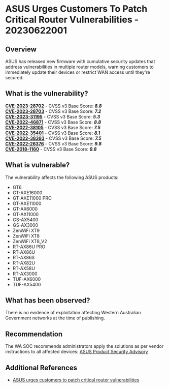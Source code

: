 # ASUS Urges Customers To Patch Critical Router Vulnerabilities - 20230622001

## Overview

ASUS has released new firmware with cumulative security updates that address vulnerabilities in multiple router models, warning customers to immediately update their devices or restrict WAN access until they're secured.

## What is the vulnerability?

[**CVE-2023-28702**](https://nvd.nist.gov/vuln/detail/CVE-2023-28702) - CVSS v3 Base Score: ***8.8***\
[**CVE-2023-28703**](https://nvd.nist.gov/vuln/detail/CVE-2023-28703) - CVSS v3 Base Score: ***7.2***\
[**CVE-2023-31195**](https://nvd.nist.gov/vuln/detail/CVE-2023-31195) - CVSS v3 Base Score: ***5.3***\
[**CVE-2022-46871**](https://nvd.nist.gov/vuln/detail/CVE-2022-46871) - CVSS v3 Base Score: ***8.8***\
[**CVE-2022-38105**](https://nvd.nist.gov/vuln/detail/CVE-2022-38105) - CVSS v3 Base Score: ***7.5***\
[**CVE-2022-35401**](https://nvd.nist.gov/vuln/detail/CVE-2022-35401) - CVSS v3 Base Score: ***8.1***\
[**CVE-2022-38393**](https://nvd.nist.gov/vuln/detail/CVE-2022-38393) - CVSS v3 Base Score: ***7.5***\
[**CVE-2022-26376**](https://nvd.nist.gov/vuln/detail/CVE-2022-26376) - CVSS v3 Base Score: ***9.8***\
[**CVE-2018-1160**](https://nvd.nist.gov/vuln/detail/CVE-2018-1160) - CVSS v3 Base Score: ***9.8***

## What is vulnerable?

The vulnerability affects the following ASUS products:
- GT6
- GT-AXE16000
- GT-AXE11000 PRO
- GT-AXE11000
- GT-AX6000
- GT-AX11000
- GS-AX5400
- GS-AX3000
- ZenWiFi XT9
- ZenWiFi XT8
- ZenWiFi XT8_V2
- RT-AX86U PRO
- RT-AX86U
- RT-AX86S
- RT-AX82U
- RT-AX58U
- RT-AX3000
- TUF-AX6000
- TUF-AX5400

## What has been observed?

There is no evidence of exploitation affecting Western Australian Government networks at the time of publishing.

## Recommendation

The WA SOC recommends administrators apply the solutions as per vendor instructions to all affected devices: [ASUS Product Security Advisory](https://www.asus.com/content/asus-product-security-advisory/)

## Additional References

- [ASUS urges customers to patch critical router vulnerabilities
](https://www.bleepingcomputer.com/news/security/asus-urges-customers-to-patch-critical-router-vulnerabilities/)
